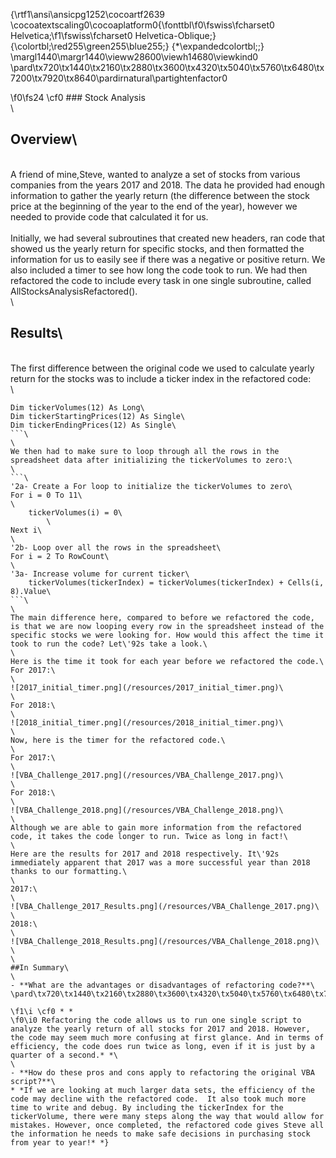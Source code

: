 {\rtf1\ansi\ansicpg1252\cocoartf2639
\cocoatextscaling0\cocoaplatform0{\fonttbl\f0\fswiss\fcharset0 Helvetica;\f1\fswiss\fcharset0 Helvetica-Oblique;}
{\colortbl;\red255\green255\blue255;}
{\*\expandedcolortbl;;}
\margl1440\margr1440\vieww28600\viewh14680\viewkind0
\pard\tx720\tx1440\tx2160\tx2880\tx3600\tx4320\tx5040\tx5760\tx6480\tx7200\tx7920\tx8640\pardirnatural\partightenfactor0

\f0\fs24 \cf0 ### Stock Analysis\
\
## Overview\
\
A friend of mine,Steve, wanted to analyze a set of stocks from various companies from the years 2017 and 2018. The data he provided had enough information to gather the yearly return (the difference between the stock price at the beginning of the year to the end of the year), however we needed to provide code that calculated it for us.\
\
Initially, we had several subroutines that created new headers, ran code that showed us the yearly return for specific stocks, and then formatted the information for us to easily see if there was a negative or positive return. We also included a timer to see how long the code took to run. We had then refactored the code to include every task in one single subroutine, called AllStocksAnalysisRefactored().\
\
## Results\
\
The first difference between the original code we used to calculate yearly return for the stocks was to include a ticker index in the refactored code:\
\
```\
Dim tickerVolumes(12) As Long\
Dim tickerStartingPrices(12) As Single\
Dim tickerEndingPrices(12) As Single\
```\
\
We then had to make sure to loop through all the rows in the spreadsheet data after initializing the tickerVolumes to zero:\
\
```\
'2a- Create a For loop to initialize the tickerVolumes to zero\
For i = 0 To 11\
\
    tickerVolumes(i) = 0\
        \
Next i\
\
'2b- Loop over all the rows in the spreadsheet\
For i = 2 To RowCount\
\
'3a- Increase volume for current ticker\
    tickerVolumes(tickerIndex) = tickerVolumes(tickerIndex) + Cells(i, 8).Value\
```\
\
The main difference here, compared to before we refactored the code, is that we are now looping every row in the spreadsheet instead of the specific stocks we were looking for. How would this affect the time it took to run the code? Let\'92s take a look.\
\
Here is the time it took for each year before we refactored the code.\
For 2017:\
\
![2017_initial_timer.png](/resources/2017_initial_timer.png)\
\
For 2018:\
\
![2018_initial_timer.png](/resources/2018_initial_timer.png)\
\
Now, here is the timer for the refactored code.\
\
For 2017:\
\
![VBA_Challenge_2017.png](/resources/VBA_Challenge_2017.png)\
\
For 2018:\
\
![VBA_Challenge_2018.png](/resources/VBA_Challenge_2018.png)\
\
Although we are able to gain more information from the refactored code, it takes the code longer to run. Twice as long in fact!\
\
Here are the results for 2017 and 2018 respectively. It\'92s immediately apparent that 2017 was a more successful year than 2018 thanks to our formatting.\
\
2017:\
\
![VBA_Challenge_2017_Results.png](/resources/VBA_Challenge_2017.png)\
\
2018:\
\
![VBA_Challenge_2018_Results.png](/resources/VBA_Challenge_2018.png)\
\
\
##In Summary\
\
- **What are the advantages or disadvantages of refactoring code?**\
\pard\tx720\tx1440\tx2160\tx2880\tx3600\tx4320\tx5040\tx5760\tx6480\tx7200\tx7920\tx8640\pardirnatural\partightenfactor0

\f1\i \cf0 * *
\f0\i0 Refactoring the code allows us to run one single script to analyze the yearly return of all stocks for 2017 and 2018. However, the code may seem much more confusing at first glance. And in terms of efficiency, the code does run twice as long, even if it is just by a quarter of a second.* *\
\
- **How do these pros and cons apply to refactoring the original VBA script?**\
* *If we are looking at much larger data sets, the efficiency of the code may decline with the refactored code.  It also took much more time to write and debug. By including the tickerIndex for the tickerVolume, there were many steps along the way that would allow for mistakes. However, once completed, the refactored code gives Steve all the information he needs to make safe decisions in purchasing stock from year to year!* *}